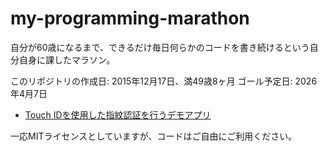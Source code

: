 # my-programming-marathon
自分が60歳になるまで、できるだけ毎日何らかのコードを書き続けるという自分自身に課したマラソン。

このリポジトリの作成日: 2015年12月17日、満49歳8ヶ月
ゴール予定日: 2026年4月7日

- [Touch IDを使用した指紋認証を行うデモアプリ](./TouchIDDemo/README.md)


一応MITライセンスとしていますが、コードはご自由にご利用ください。
